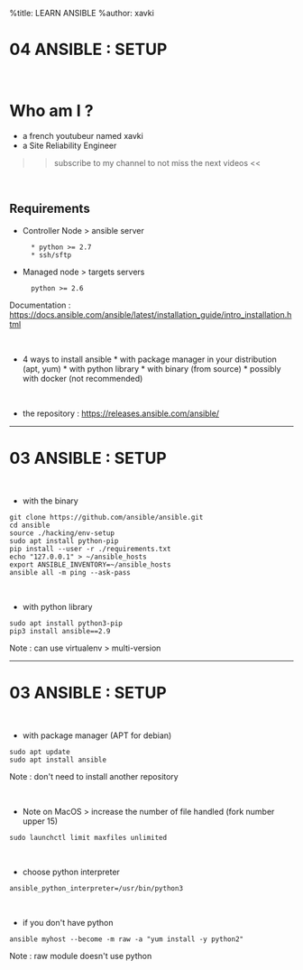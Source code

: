 %title: LEARN ANSIBLE
%author: xavki


# 04 ANSIBLE : SETUP

<br>

# Who am I ? 

* a french youtubeur named xavki
* a Site Reliability Engineer

>> subscribe to my channel to not miss the next videos <<

<br>

## Requirements

* Controller Node > ansible server

		* python >= 2.7
		* ssh/sftp

* Managed node > targets servers

		python >= 2.6

Documentation : https://docs.ansible.com/ansible/latest/installation_guide/intro_installation.html

<br>

* 4 ways to install ansible
		* with package manager in your distribution (apt, yum)
		* with python library
		* with binary (from source)
		* possibly with docker (not recommended)

<br>

* the repository : https://releases.ansible.com/ansible/


-------------------------------------------------------------------------------------------

# 03 ANSIBLE : SETUP


<br>

* with the binary

```
git clone https://github.com/ansible/ansible.git
cd ansible
source ./hacking/env-setup
sudo apt install python-pip
pip install --user -r ./requirements.txt
echo "127.0.0.1" > ~/ansible_hosts
export ANSIBLE_INVENTORY=~/ansible_hosts
ansible all -m ping --ask-pass
```

<br>

* with python library

```
sudo apt install python3-pip
pip3 install ansible==2.9
```

Note : can use virtualenv > multi-version

-------------------------------------------------------------------------------------------

# 03 ANSIBLE : SETUP

<br>

* with package manager (APT for debian)

```
sudo apt update
sudo apt install ansible
```

Note : don't need to install another repository


<br>

* Note on MacOS > increase the number of file handled (fork number upper 15)

```
sudo launchctl limit maxfiles unlimited
```

<br>

* choose python interpreter

```
ansible_python_interpreter=/usr/bin/python3
```

<br>

* if you don't have python

```
ansible myhost --become -m raw -a "yum install -y python2"
```

Note : raw module doesn't use python



